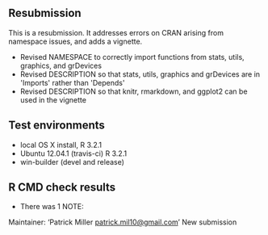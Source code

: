 ## Resubmission
This is a resubmission. It addresses errors on CRAN arising from namespace issues, and adds a vignette.

* Revised NAMESPACE to correctly import functions from stats, utils, graphics, and grDevices
* Revised DESCRIPTION so that stats, utils, graphics and grDevices are in 'Imports' rather than 'Depends'
* Revised DESCRIPTION so that knitr, rmarkdown, and ggplot2 can be used in the vignette

## Test environments

* local OS X install, R 3.2.1
* Ubuntu 12.04.1 (travis-ci) R 3.2.1
* win-builder (devel and release)

## R CMD check results

* There was 1 NOTE:

Maintainer: ‘Patrick Miller <patrick.mil10@gmail.com>’
New submission

